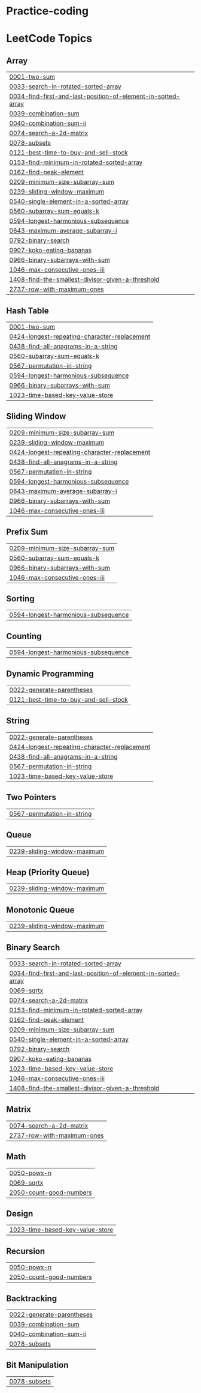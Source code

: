 # Practice-coding
<!---LeetCode Topics Start-->
# LeetCode Topics
## Array
|  |
| ------- |
| [0001-two-sum](https://github.com/abhikumar002/Practice-coding/tree/master/0001-two-sum) |
| [0033-search-in-rotated-sorted-array](https://github.com/abhikumar002/Practice-coding/tree/master/0033-search-in-rotated-sorted-array) |
| [0034-find-first-and-last-position-of-element-in-sorted-array](https://github.com/abhikumar002/Practice-coding/tree/master/0034-find-first-and-last-position-of-element-in-sorted-array) |
| [0039-combination-sum](https://github.com/abhikumar002/Practice-coding/tree/master/0039-combination-sum) |
| [0040-combination-sum-ii](https://github.com/abhikumar002/Practice-coding/tree/master/0040-combination-sum-ii) |
| [0074-search-a-2d-matrix](https://github.com/abhikumar002/Practice-coding/tree/master/0074-search-a-2d-matrix) |
| [0078-subsets](https://github.com/abhikumar002/Practice-coding/tree/master/0078-subsets) |
| [0121-best-time-to-buy-and-sell-stock](https://github.com/abhikumar002/Practice-coding/tree/master/0121-best-time-to-buy-and-sell-stock) |
| [0153-find-minimum-in-rotated-sorted-array](https://github.com/abhikumar002/Practice-coding/tree/master/0153-find-minimum-in-rotated-sorted-array) |
| [0162-find-peak-element](https://github.com/abhikumar002/Practice-coding/tree/master/0162-find-peak-element) |
| [0209-minimum-size-subarray-sum](https://github.com/abhikumar002/Practice-coding/tree/master/0209-minimum-size-subarray-sum) |
| [0239-sliding-window-maximum](https://github.com/abhikumar002/Practice-coding/tree/master/0239-sliding-window-maximum) |
| [0540-single-element-in-a-sorted-array](https://github.com/abhikumar002/Practice-coding/tree/master/0540-single-element-in-a-sorted-array) |
| [0560-subarray-sum-equals-k](https://github.com/abhikumar002/Practice-coding/tree/master/0560-subarray-sum-equals-k) |
| [0594-longest-harmonious-subsequence](https://github.com/abhikumar002/Practice-coding/tree/master/0594-longest-harmonious-subsequence) |
| [0643-maximum-average-subarray-i](https://github.com/abhikumar002/Practice-coding/tree/master/0643-maximum-average-subarray-i) |
| [0792-binary-search](https://github.com/abhikumar002/Practice-coding/tree/master/0792-binary-search) |
| [0907-koko-eating-bananas](https://github.com/abhikumar002/Practice-coding/tree/master/0907-koko-eating-bananas) |
| [0966-binary-subarrays-with-sum](https://github.com/abhikumar002/Practice-coding/tree/master/0966-binary-subarrays-with-sum) |
| [1046-max-consecutive-ones-iii](https://github.com/abhikumar002/Practice-coding/tree/master/1046-max-consecutive-ones-iii) |
| [1408-find-the-smallest-divisor-given-a-threshold](https://github.com/abhikumar002/Practice-coding/tree/master/1408-find-the-smallest-divisor-given-a-threshold) |
| [2737-row-with-maximum-ones](https://github.com/abhikumar002/Practice-coding/tree/master/2737-row-with-maximum-ones) |
## Hash Table
|  |
| ------- |
| [0001-two-sum](https://github.com/abhikumar002/Practice-coding/tree/master/0001-two-sum) |
| [0424-longest-repeating-character-replacement](https://github.com/abhikumar002/Practice-coding/tree/master/0424-longest-repeating-character-replacement) |
| [0438-find-all-anagrams-in-a-string](https://github.com/abhikumar002/Practice-coding/tree/master/0438-find-all-anagrams-in-a-string) |
| [0560-subarray-sum-equals-k](https://github.com/abhikumar002/Practice-coding/tree/master/0560-subarray-sum-equals-k) |
| [0567-permutation-in-string](https://github.com/abhikumar002/Practice-coding/tree/master/0567-permutation-in-string) |
| [0594-longest-harmonious-subsequence](https://github.com/abhikumar002/Practice-coding/tree/master/0594-longest-harmonious-subsequence) |
| [0966-binary-subarrays-with-sum](https://github.com/abhikumar002/Practice-coding/tree/master/0966-binary-subarrays-with-sum) |
| [1023-time-based-key-value-store](https://github.com/abhikumar002/Practice-coding/tree/master/1023-time-based-key-value-store) |
## Sliding Window
|  |
| ------- |
| [0209-minimum-size-subarray-sum](https://github.com/abhikumar002/Practice-coding/tree/master/0209-minimum-size-subarray-sum) |
| [0239-sliding-window-maximum](https://github.com/abhikumar002/Practice-coding/tree/master/0239-sliding-window-maximum) |
| [0424-longest-repeating-character-replacement](https://github.com/abhikumar002/Practice-coding/tree/master/0424-longest-repeating-character-replacement) |
| [0438-find-all-anagrams-in-a-string](https://github.com/abhikumar002/Practice-coding/tree/master/0438-find-all-anagrams-in-a-string) |
| [0567-permutation-in-string](https://github.com/abhikumar002/Practice-coding/tree/master/0567-permutation-in-string) |
| [0594-longest-harmonious-subsequence](https://github.com/abhikumar002/Practice-coding/tree/master/0594-longest-harmonious-subsequence) |
| [0643-maximum-average-subarray-i](https://github.com/abhikumar002/Practice-coding/tree/master/0643-maximum-average-subarray-i) |
| [0966-binary-subarrays-with-sum](https://github.com/abhikumar002/Practice-coding/tree/master/0966-binary-subarrays-with-sum) |
| [1046-max-consecutive-ones-iii](https://github.com/abhikumar002/Practice-coding/tree/master/1046-max-consecutive-ones-iii) |
## Prefix Sum
|  |
| ------- |
| [0209-minimum-size-subarray-sum](https://github.com/abhikumar002/Practice-coding/tree/master/0209-minimum-size-subarray-sum) |
| [0560-subarray-sum-equals-k](https://github.com/abhikumar002/Practice-coding/tree/master/0560-subarray-sum-equals-k) |
| [0966-binary-subarrays-with-sum](https://github.com/abhikumar002/Practice-coding/tree/master/0966-binary-subarrays-with-sum) |
| [1046-max-consecutive-ones-iii](https://github.com/abhikumar002/Practice-coding/tree/master/1046-max-consecutive-ones-iii) |
## Sorting
|  |
| ------- |
| [0594-longest-harmonious-subsequence](https://github.com/abhikumar002/Practice-coding/tree/master/0594-longest-harmonious-subsequence) |
## Counting
|  |
| ------- |
| [0594-longest-harmonious-subsequence](https://github.com/abhikumar002/Practice-coding/tree/master/0594-longest-harmonious-subsequence) |
## Dynamic Programming
|  |
| ------- |
| [0022-generate-parentheses](https://github.com/abhikumar002/Practice-coding/tree/master/0022-generate-parentheses) |
| [0121-best-time-to-buy-and-sell-stock](https://github.com/abhikumar002/Practice-coding/tree/master/0121-best-time-to-buy-and-sell-stock) |
## String
|  |
| ------- |
| [0022-generate-parentheses](https://github.com/abhikumar002/Practice-coding/tree/master/0022-generate-parentheses) |
| [0424-longest-repeating-character-replacement](https://github.com/abhikumar002/Practice-coding/tree/master/0424-longest-repeating-character-replacement) |
| [0438-find-all-anagrams-in-a-string](https://github.com/abhikumar002/Practice-coding/tree/master/0438-find-all-anagrams-in-a-string) |
| [0567-permutation-in-string](https://github.com/abhikumar002/Practice-coding/tree/master/0567-permutation-in-string) |
| [1023-time-based-key-value-store](https://github.com/abhikumar002/Practice-coding/tree/master/1023-time-based-key-value-store) |
## Two Pointers
|  |
| ------- |
| [0567-permutation-in-string](https://github.com/abhikumar002/Practice-coding/tree/master/0567-permutation-in-string) |
## Queue
|  |
| ------- |
| [0239-sliding-window-maximum](https://github.com/abhikumar002/Practice-coding/tree/master/0239-sliding-window-maximum) |
## Heap (Priority Queue)
|  |
| ------- |
| [0239-sliding-window-maximum](https://github.com/abhikumar002/Practice-coding/tree/master/0239-sliding-window-maximum) |
## Monotonic Queue
|  |
| ------- |
| [0239-sliding-window-maximum](https://github.com/abhikumar002/Practice-coding/tree/master/0239-sliding-window-maximum) |
## Binary Search
|  |
| ------- |
| [0033-search-in-rotated-sorted-array](https://github.com/abhikumar002/Practice-coding/tree/master/0033-search-in-rotated-sorted-array) |
| [0034-find-first-and-last-position-of-element-in-sorted-array](https://github.com/abhikumar002/Practice-coding/tree/master/0034-find-first-and-last-position-of-element-in-sorted-array) |
| [0069-sqrtx](https://github.com/abhikumar002/Practice-coding/tree/master/0069-sqrtx) |
| [0074-search-a-2d-matrix](https://github.com/abhikumar002/Practice-coding/tree/master/0074-search-a-2d-matrix) |
| [0153-find-minimum-in-rotated-sorted-array](https://github.com/abhikumar002/Practice-coding/tree/master/0153-find-minimum-in-rotated-sorted-array) |
| [0162-find-peak-element](https://github.com/abhikumar002/Practice-coding/tree/master/0162-find-peak-element) |
| [0209-minimum-size-subarray-sum](https://github.com/abhikumar002/Practice-coding/tree/master/0209-minimum-size-subarray-sum) |
| [0540-single-element-in-a-sorted-array](https://github.com/abhikumar002/Practice-coding/tree/master/0540-single-element-in-a-sorted-array) |
| [0792-binary-search](https://github.com/abhikumar002/Practice-coding/tree/master/0792-binary-search) |
| [0907-koko-eating-bananas](https://github.com/abhikumar002/Practice-coding/tree/master/0907-koko-eating-bananas) |
| [1023-time-based-key-value-store](https://github.com/abhikumar002/Practice-coding/tree/master/1023-time-based-key-value-store) |
| [1046-max-consecutive-ones-iii](https://github.com/abhikumar002/Practice-coding/tree/master/1046-max-consecutive-ones-iii) |
| [1408-find-the-smallest-divisor-given-a-threshold](https://github.com/abhikumar002/Practice-coding/tree/master/1408-find-the-smallest-divisor-given-a-threshold) |
## Matrix
|  |
| ------- |
| [0074-search-a-2d-matrix](https://github.com/abhikumar002/Practice-coding/tree/master/0074-search-a-2d-matrix) |
| [2737-row-with-maximum-ones](https://github.com/abhikumar002/Practice-coding/tree/master/2737-row-with-maximum-ones) |
## Math
|  |
| ------- |
| [0050-powx-n](https://github.com/abhikumar002/Practice-coding/tree/master/0050-powx-n) |
| [0069-sqrtx](https://github.com/abhikumar002/Practice-coding/tree/master/0069-sqrtx) |
| [2050-count-good-numbers](https://github.com/abhikumar002/Practice-coding/tree/master/2050-count-good-numbers) |
## Design
|  |
| ------- |
| [1023-time-based-key-value-store](https://github.com/abhikumar002/Practice-coding/tree/master/1023-time-based-key-value-store) |
## Recursion
|  |
| ------- |
| [0050-powx-n](https://github.com/abhikumar002/Practice-coding/tree/master/0050-powx-n) |
| [2050-count-good-numbers](https://github.com/abhikumar002/Practice-coding/tree/master/2050-count-good-numbers) |
## Backtracking
|  |
| ------- |
| [0022-generate-parentheses](https://github.com/abhikumar002/Practice-coding/tree/master/0022-generate-parentheses) |
| [0039-combination-sum](https://github.com/abhikumar002/Practice-coding/tree/master/0039-combination-sum) |
| [0040-combination-sum-ii](https://github.com/abhikumar002/Practice-coding/tree/master/0040-combination-sum-ii) |
| [0078-subsets](https://github.com/abhikumar002/Practice-coding/tree/master/0078-subsets) |
## Bit Manipulation
|  |
| ------- |
| [0078-subsets](https://github.com/abhikumar002/Practice-coding/tree/master/0078-subsets) |
<!---LeetCode Topics End-->